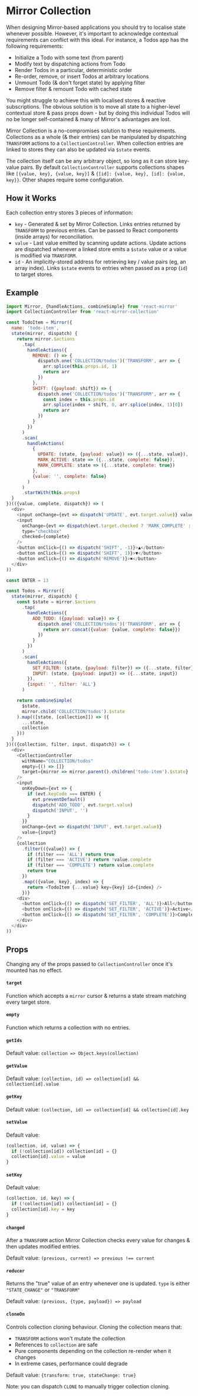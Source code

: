 Mirror Collection
=================

When designing Mirror-based applications you should try to localise state whenever possible. However, it's important to acknowledge contextual requirements can conflict with this ideal. For instance, a Todos app has the following requirements:

* Initialize a Todo with some text (from parent)
* Modify text by dispatching actions from Todo
* Render Todos in a particular, deterministic order
* Re-order, remove, or insert Todos at arbitrary locations
* Unmount Todo (& don't forget state) by applying filter
* Remove filter & remount Todo with cached state

You might struggle to achieve this with localised stores & reactive subscriptions. The obvious solution is to move all state to a higher-level contextual store & pass props down - but by doing this individual Todos will no be longer self-contained & many of Mirror's advantages are lost.

Mirror Collection is a no-compromises solution to these requirements. Collections as a whole (& their entries) can be manipulated by dispatching `TRANSFORM` actions to a `CollectionController`. When collection entries are linked to stores they can also be updated via `$state` events.

The collection itself can be any arbitrary object, so long as it can store key-value pairs. By default `CollectionController` supports collections shapes like `[{value, key}, {value, key}]` & `{[id]: {value, key}, [id]: {value, key}}`. Other shapes require some configuration.

## How it Works

Each collection entry stores 3 pieces of information:

* `key` - Generated & set by Mirror Collection. Links entries returned by `TRANSFORM` to previous entries. Can be passed to React components (inside arrays) for reconciliation.
* `value` - Last value emitted by scanning update actions. Update actions are dispatched whenever a linked store emits a `$state` value or a value is modified via `TRANSFORM`.
* `id` - An implicitly-stored address for retrieving key / value pairs (eg, an array index). Links `$state` events to entries when passed as a prop (`id`) to target stores.

## Example

```js
import Mirror, {handleActions, combineSimple} from 'react-mirror'
import CollectionController from 'react-mirror-collection'

const TodoItem = Mirror({
  name: 'todo-item',
  state(mirror, dispatch) {
    return mirror.$actions
      .tap(
        handleActions({
          REMOVE: () => {
            dispatch.one('COLLECTION/todos')('TRANSFORM', arr => {
              arr.splice(this.props.id, 1)
              return arr
            })
          },
          SHIFT: ({payload: shift}) => {
            dispatch.one('COLLECTION/todos')('TRANSFORM', arr => {
              const index = this.props.id
              arr.splice(index + shift, 0, arr.splice(index, 1)[0])
              return arr
            })
          }
        })
      )
      .scan(
        handleActions(
          {
            UPDATE: (state, {payload: value}) => ({...state, value}),
            MARK_ACTIVE: state => ({...state, complete: false}),
            MARK_COMPLETE: state => ({...state, complete: true})
          },
          {value: '', complete: false}
        )
      )
      .startWith(this.props)
  }
})(({value, complete, dispatch}) => (
  <div>
    <input onChange={evt => dispatch('UPDATE', evt.target.value)} value={value} />
    <input
      onChange={evt => dispatch(evt.target.checked ? 'MARK_COMPLETE' : 'MARK_ACTIVE')}
      type="checkbox"
      checked={complete}
    />
    <button onClick={() => dispatch('SHIFT', -1)}>▲</button>
    <button onClick={() => dispatch('SHIFT', 1)}>▼</button>
    <button onClick={() => dispatch('REMOVE')}>✖</button>
  </div>
))

const ENTER = 13

const Todos = Mirror({
  state(mirror, dispatch) {
    const $state = mirror.$actions
      .tap(
        handleActions({
          ADD_TODO: ({payload: value}) => {
            dispatch.one('COLLECTION/todos')('TRANSFORM', arr => {
              return arr.concat({value: {value, complete: false}})
            })
          }
        })
      )
      .scan(
        handleActions({
          SET_FILTER: (state, {payload: filter}) => ({...state, filter}),
          INPUT: (state, {payload: input}) => ({...state, input})
        }),
        {input: '', filter: 'ALL'}
      )

    return combineSimple(
      $state,
      mirror.child('COLLECTION/todos').$state
    ).map(([state, [collection]]) => ({
      ...state,
      collection
    }))
  }
})(({collection, filter, input, dispatch}) => (
  <div>
    <CollectionController
      withName="COLLECTION/todos"
      empty={() => []}
      target={mirror => mirror.parent().children('todo-item').$state}
    />
    <input
      onKeyDown={evt => {
        if (evt.keyCode === ENTER) {
          evt.preventDefault()
          dispatch('ADD_TODO', evt.target.value)
          dispatch('INPUT', '')
        }
      }}
      onChange={evt => dispatch('INPUT', evt.target.value)}
      value={input}
    />
    {collection
      .filter(({value}) => {
        if (filter === 'ALL') return true
        if (filter === 'ACTIVE') return !value.complete
        if (filter === 'COMPLETE') return value.complete
        return true
      })
      .map(({value, key}, index) => {
        return <TodoItem {...value} key={key} id={index} />
      })}
    <div>
      <button onClick={() => dispatch('SET_FILTER', 'ALL')}>All</button>
      <button onClick={() => dispatch('SET_FILTER', 'ACTIVE')}>Active</button>
      <button onClick={() => dispatch('SET_FILTER', 'COMPLETE')}>Complete</button>
    </div>
  </div>
))
```

## Props

Changing any of the props passed to `CollectionController` once it's mounted has no effect.

#### `target`

Function which accepts a `mirror` cursor & returns a state stream matching every target store.

#### `empty`

Function which returns a collection with no entries.

#### `getIds`

Default value: `collection => Object.keys(collection)`

#### `getValue`

Default value: `(collection, id) => collection[id] && collection[id].value`

#### `getKey`

Default value: `(collection, id) => collection[id] && collection[id].key`

#### `setValue`

Default value:

```js
(collection, id, value) => {
  if (!collection[id]) collection[id] = {}
  collection[id].value = value
}
```

#### `setKey`

Default value:

```js
(collection, id, key) => {
  if (!collection[id]) collection[id] = {}
  collection[id].key = key
}
```

#### `changed`

After a `TRANSFORM` action Mirror Collection checks every value for changes & then updates modified entries.

Default value: `(previous, current) => previous !== current`

#### `reducer`

Returns the "true" value of an entry whenever one is updated. `type` is either `"STATE_CHANGE"` or `"TRANSFORM"`

Default value: `(previous, {type, payload}) => payload`

#### `cloneOn`

Controls collection cloning behaviour. Cloning the collection means that:

* `TRANSFORM` actions won't mutate the collection
* References to `collection` are safe
* Pure components depending on the collection re-render when it changes
* In extreme cases, performance could degrade

Default value: `{transform: true, stateChange: true}`

Note: you can dispatch `CLONE` to manually trigger collection cloning.
